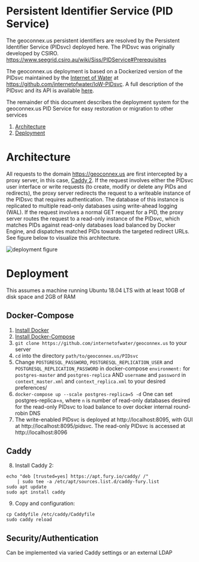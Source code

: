 # Persistent Identifier Service (PID Service)
The geoconnex.us persistent identifiers are resolved by the Persistent Identifier Service (PIDsvc) deployed here. 
The PIDsvc was originally developed by CSIRO. https://www.seegrid.csiro.au/wiki/Siss/PIDService#Prerequisites

The geoconnex.us deployment is based on a Dockerized version of the PIDsvc maintained by the [Internet of Water](https://internetofwater.org) at https://github.com/internetofwater/IoW-PIDsvc. A full description of the PIDsvc and its API is available [here](https://github.com/internetofwater/IoW-PIDsvc/tree/master/PIDsvc).

The remainder of this document describes the deployment system for the geoconnex.us PID Service for easy restoration or migration to other services

1. [Architecture](#architecture)
2. [Deployment](#deployment)

# Architecture
All requests to the domain https://geoconnex.us are first intercepted by a proxy server, in this case, [Caddy 2](https://caddyserver.com/). If the request involves either the PIDsvc user interface or write requests (to create, modify or delete any PIDs and redirects), the proxy server redirects the request to a writeable instance of the PIDsvc that requires authentication. The database of this instance is replicated to multiple read-only databases using write-ahead logging (WAL). If the request involves a normal GET request for a PID, the proxy server routes the request to a read-only instance of the PIDsvc, which matches PIDs against read-only databases load balanced by Docker Engine, and dispatches matched PIDs towards the targeted redirect URLs. See figure below to visualize this architecture.

![deployment figure](https://user-images.githubusercontent.com/44071350/87054857-9b891780-c1d1-11ea-9d1e-c1876b65e65f.png)


# Deployment
This assumes a machine running Ubuntu 18.04 LTS with at least 10GB of disk space and 2GB of RAM

## Docker-Compose 
1. [Install Docker](https://docs.docker.com/install/linux/docker-ce/ubuntu/)
2. [Install Docker-Compose](https://docs.docker.com/compose/install/)
3. ```git clone https://github.com/internetofwater/geoconnex.us``` to your server
4. ```cd``` into the directory ```path/to/geoconnex.us/PIDsvc```
5. Change ```POSTGRESQL_PASSWORD```, ```POSTGRESQL_REPLICATION_USER``` and ```POSTGRESQL_REPLICATION_PASSWORD``` in docker-compose ```environment:``` for ```postgres-master``` and ```postgres-replica``` AND ```username``` and ```password``` in ```context_master.xml``` and ```context_replica.xml``` to your desired preferences/
6. ```docker-compose up --scale postgres-replica=5 -d``` One can set postgres-replica=```n```, where ```n``` is number of read-only databases desired for the read-only PIDsvc to load balance to over docker internal round-robin DNS
7. The write-enabled PIDsvc is deployed at http://localhost:8095, with GUI at http://localhost:8095/pidsvc. The read-only PIDsvc is accessed at http://localhost:8096 

## Caddy

8. Install Caddy 2:  

```
echo "deb [trusted=yes] https://apt.fury.io/caddy/ /" 
    | sudo tee -a /etc/apt/sources.list.d/caddy-fury.list
sudo apt update
sudo apt install caddy
```

9. Copy and configuration:

```
cp Caddyfile /etc/caddy/Caddyfile
sudo caddy reload
```

## Security/Authentication
Can be implemented via varied Caddy settings or an external LDAP

